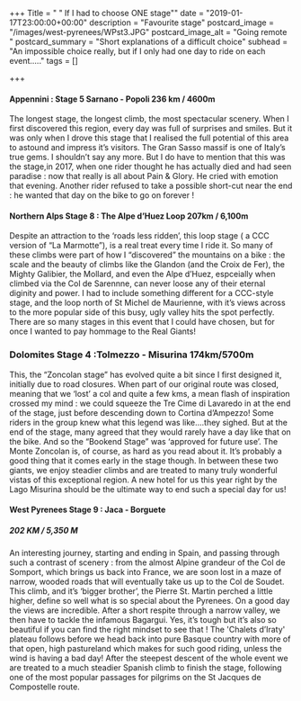 +++
Title = " \" If I had to choose ONE stage\""
date = "2019-01-17T23:00:00+00:00"
description = "Favourite stage"
postcard_image = "/images/west-pyrenees/WPst3.JPG"
postcard_image_alt = "Going remote "
postcard_summary = "Short explanations of a difficult choice"
subhead = "An impossible choice really, but if I only had one day to ride on each event....."
tags = []

+++
#### Appennini : Stage 5 Sarnano - Popoli 236 km / 4600m

The longest stage, the longest climb, the most spectacular scenery. When I first discovered this region, every day was full of surprises and smiles. But it was only when I drove this stage that I realised the full potential of this area to astound and impress it’s visitors. The Gran Sasso massif is one of Italy’s true gems. I shouldn’t say any more. But I do have to mention that this was the stage,in 2017, when one rider thought he has actually died and had seen paradise : now that really is all about Pain & Glory. He cried with emotion that evening. Another rider refused to take a possible short-cut near the end : he wanted that day on the bike to go on forever !

#### Northern Alps Stage 8 : The Alpe d’Huez Loop 207km / 6,100m

Despite an attraction to the ‘roads less ridden’, this loop stage ( a CCC version of “La Marmotte”), is a real treat every time I ride it. So many of these climbs were part of how I “discovered” the mountains on a bike : the scale and the beauty of climbs like the Glandon (and the Croix de Fer), the Mighty Galibier, the Mollard, and even the Alpe d’Huez, espceially when climbed via the Col de Sarennne, can never loose any of their eternal diginity and power. I had to include something different for a CCC-style stage, and the loop north of St Michel de Maurienne, with it’s views across to the more popular side of this busy, ugly valley hits the spot perfectly. There are so many stages in this event that I could have chosen, but for once I wanted to pay hommage to the Real Giants!

### Dolomites Stage 4 :Tolmezzo - Misurina 174km/5700m

This, the “Zoncolan stage” has evolved quite a bit since I first designed it, initially due to road closures. When part of our original route was closed, meaning that we ‘lost’ a col and quite a few kms, a mean flash of inspiration crossed my mind : we could squeeze the Tre Cime di Lavaredo in at the end of the stage, just before descending down to Cortina d’Ampezzo! Some riders in the group knew what this legend was like….they sighed. But at the end of the stage, many agreed that they would rarely have a day like that on the bike. And so the “Bookend Stage” was ‘approved for future use’. The Monte Zoncolan is, of course, as hard as you read about it. It’s probably a good thing that it comes early in the stage though. In between these two giants, we enjoy steadier climbs and are treated to many truly wonderful vistas of this exceptional region. A new hotel for us this year right by the Lago Misurina should be the ultimate way to end such a special day for us!

#### West Pyrenees Stage 9 : Jaca - Borguete

##### 202 KM / 5,350 M

An interesting journey, starting and ending in Spain, and passing through such a contrast of scenery : from the almost Alpine grandeur of the Col de Somport, which brings us back into France, we are soon lost in a maze of narrow, wooded roads that will eventually take us up to the Col de Soudet. This climb, and it’s ‘bigger brother’, the Pierre St. Martin perched a little higher, define so well what is so special about the Pyrenees. On a good day the views are incredible. After a short respite through a narrow valley, we then have to tackle the infamous Bagargui. Yes, it’s tough but it’s also so beautiful if you can find the right mindset to see that ! The 'Chalets d’Iraty' plateau follows before we head back into pure Basque country with more of that open, high pastureland which makes for such good riding, unless the wind is having a bad day! After the steepest descent of the whole event we are treated to a much steadier Spanish climb to finish the stage, following one of the most popular passages for pilgrims on the St Jacques de Compostelle route. 